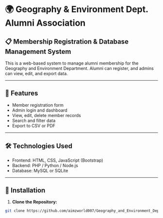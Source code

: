 # 🌍 Geography & Environment Dept. Alumni Association

## 📋 Membership Registration & Database Management System

This is a web-based system to manage alumni membership for the Geography and Environment Department. Alumni can register, and admins can view, edit, and export data.

---

## 🚀 Features

- Member registration form
- Admin login and dashboard
- View, edit, delete member records
- Search and filter data
- Export to CSV or PDF

---

## 🛠️ Technologies Used

- Frontend: HTML, CSS, JavaScript (Bootstrap)
- Backend: PHP / Python / Node.js
- Database: MySQL or SQLite

---

## 🔧 Installation

1. **Clone the Repository:**

```bash
git clone https://github.com/aimzworld007/Geography_and_Environment_Department_Alumni_Association.git
